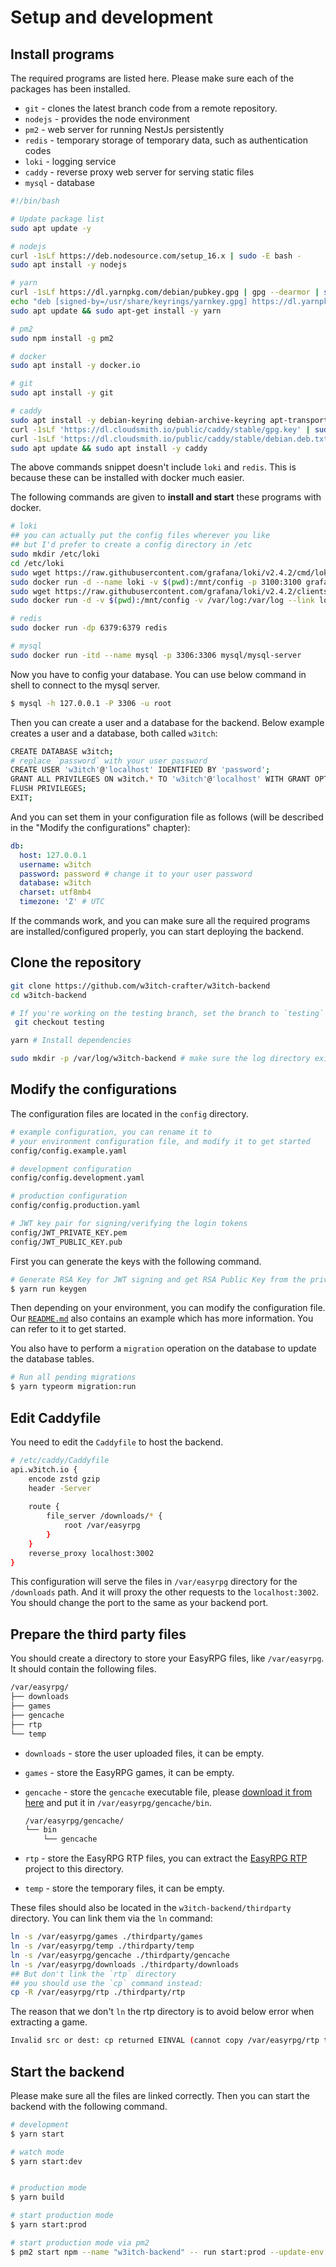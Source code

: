 # Setup and development

## Install programs

The required programs are listed here. Please make sure each of the packages has been installed.

- `git` - clones the latest branch code from a remote repository.
- `nodejs` - provides the node environment
- `pm2` - web server for running NestJs persistently
- `redis` - temporary storage of temporary data, such as authentication codes
- `loki` - logging service
- `caddy` - reverse proxy web server for serving static files
- `mysql` - database

```bash
#!/bin/bash

# Update package list
sudo apt update -y

# nodejs
curl -1sLf https://deb.nodesource.com/setup_16.x | sudo -E bash -
sudo apt install -y nodejs

# yarn
curl -1sLf https://dl.yarnpkg.com/debian/pubkey.gpg | gpg --dearmor | sudo tee /usr/share/keyrings/yarnkey.gpg >/dev/null
echo "deb [signed-by=/usr/share/keyrings/yarnkey.gpg] https://dl.yarnpkg.com/debian stable main" | sudo tee /etc/apt/sources.list.d/yarn. list
sudo apt update && sudo apt-get install -y yarn

# pm2
sudo npm install -g pm2

# docker
sudo apt install -y docker.io

# git
sudo apt install -y git

# caddy
sudo apt install -y debian-keyring debian-archive-keyring apt-transport-https
curl -1sLf 'https://dl.cloudsmith.io/public/caddy/stable/gpg.key' | sudo apt-key add -
curl -1sLf 'https://dl.cloudsmith.io/public/caddy/stable/debian.deb.txt' | sudo tee /etc/apt/sources.list.d/caddy-stable.list
sudo apt update && sudo apt install -y caddy
```

The above commands snippet doesn't include `loki` and `redis`. This is because these can be installed with docker much easier.

The following commands are given to **install and start** these programs with docker.

```bash
# loki
## you can actually put the config files wherever you like
## but I'd prefer to create a config directory in /etc
sudo mkdir /etc/loki
cd /etc/loki
sudo wget https://raw.githubusercontent.com/grafana/loki/v2.4.2/cmd/loki/loki-local-config.yaml -O loki-config.yaml
sudo docker run -d --name loki -v $(pwd):/mnt/config -p 3100:3100 grafana/loki:2.4.2 -config.file=/mnt/config/loki-config.yaml
sudo wget https://raw.githubusercontent.com/grafana/loki/v2.4.2/clients/cmd/promtail/promtail-docker-config.yaml -O promtail-config. yaml
sudo docker run -d -v $(pwd):/mnt/config -v /var/log:/var/log --link loki grafana/promtail:2.4.2 -config.file=/mnt/config/promtail-config. yaml

# redis
sudo docker run -dp 6379:6379 redis

# mysql
sudo docker run -itd --name mysql -p 3306:3306 mysql/mysql-server
```

Now you have to config your database. You can use below command in shell to connect to the mysql server.

```bash
$ mysql -h 127.0.0.1 -P 3306 -u root
```

Then you can create a user and a database for the backend. Below example creates a user and a database, both called `w3itch`:

```bash
CREATE DATABASE w3itch;
# replace `password` with your user password
CREATE USER 'w3itch'@'localhost' IDENTIFIED BY 'password';
GRANT ALL PRIVILEGES ON w3itch.* TO 'w3itch'@'localhost' WITH GRANT OPTION;
FLUSH PRIVILEGES;
EXIT;
```

And you can set them in your configuration file as follows (will be described in the "Modify the configurations" chapter):

```yaml
db:
  host: 127.0.0.1
  username: w3itch
  password: password # change it to your user password
  database: w3itch
  charset: utf8mb4
  timezone: 'Z' # UTC
```

If the commands work, and you can make sure all the required programs are installed/configured properly, you can start deploying the backend.

## Clone the repository

```bash
git clone https://github.com/w3itch-crafter/w3itch-backend
cd w3itch-backend

# If you're working on the testing branch, set the branch to `testing`
 git checkout testing

yarn # Install dependencies

sudo mkdir -p /var/log/w3itch-backend # make sure the log directory exists
```

## Modify the configurations

The configuration files are located in the `config` directory. 

```bash
# example configuration, you can rename it to
# your environment configuration file, and modify it to get started
config/config.example.yaml 

# development configuration
config/config.development.yaml 

# production configuration
config/config.production.yaml 

# JWT key pair for signing/verifying the login tokens
config/JWT_PRIVATE_KEY.pem
config/JWT_PUBLIC_KEY.pub
```

First you can generate the keys with the following command.

```bash
# Generate RSA Key for JWT signing and get RSA Public Key from the private key
$ yarn run keygen
```

Then depending on your environment, you can modify the configuration file.  
Our [`README.md`](https://github.com/w3itch-crafter/w3itch-backend/blob/main/README.md#configuration) also contains an example which has more information. You can refer to it to get started.

You also have to perform a `migration` operation on the database to update the database tables.

```bash
# Run all pending migrations
$ yarn typeorm migration:run
```


## Edit Caddyfile

You need to edit the `Caddyfile` to host the backend.

```bash
# /etc/caddy/Caddyfile
api.w3itch.io {
    encode zstd gzip
    header -Server
    
    route {
        file_server /downloads/* {
            root /var/easyrpg
        }
    }
    reverse_proxy localhost:3002
}
```

This configuration will serve the files in `/var/easyrpg` directory for the `/downloads` path. And it will proxy the other requests to the `localhost:3002`. You should change the port to the same as your backend port.

## Prepare the third party files

You should create a directory to store your EasyRPG files, like `/var/easyrpg`. It should contain the following files.

```bash
/var/easyrpg/
├── downloads
├── games
├── gencache
├── rtp
└── temp
```

- `downloads` - store the user uploaded files, it can be empty.
- `games` - store the EasyRPG games, it can be empty.
- `gencache` - store the `gencache` executable file, please [download it from here](https://github.com/EasyRPG/Tools/tree/master/gencache) and put it in `/var/easyrpg/gencache/bin`.
  ```bash
  /var/easyrpg/gencache/
  └── bin
      └── gencache
  ```

- `rtp` - store the EasyRPG RTP files, you can extract the [EasyRPG RTP](https://github.com/EasyRPG/RTP) project to this directory.
- `temp` - store the temporary files, it can be empty.

These files should also be located in the `w3itch-backend/thirdparty` directory. You can link them via the `ln` command:

```bash
ln -s /var/easyrpg/games ./thirdparty/games
ln -s /var/easyrpg/temp ./thirdparty/temp
ln -s /var/easyrpg/gencache ./thirdparty/gencache
ln -s /var/easyrpg/downloads ./thirdparty/downloads
## But don't link the `rtp` directory
## you should use the `cp` command instead:
cp -R /var/easyrpg/rtp ./thirdparty/rtp
```

The reason that we don't `ln` the rtp directory is to avoid below error when extracting a game.

```bash
Invalid src or dest: cp returned EINVAL (cannot copy /var/easyrpg/rtp to a subdirectory of self /var/easyrpg/rtp) /home/w3itch/w3itch-backend/thirdparty/temp/Scarmonde_VERSION_3/Scarmonde
```

## Start the backend

Please make sure all the files are linked correctly. Then you can start the backend with the following command.

```bash
# development
$ yarn start

# watch mode
$ yarn start:dev


# production mode
$ yarn build

# start production mode
$ yarn start:prod

# start production mode via pm2
$ pm2 start npm --name "w3itch-backend" -- run start:prod --update-env
```
